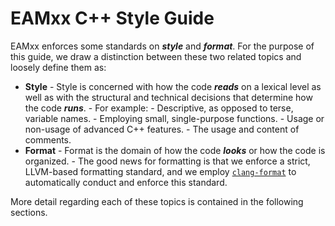 # EAMxx C++ Style Guide

EAMxx enforces some standards on ***style*** and ***format***.
For the purpose of this guide, we draw a distinction between these two related
topics and loosely define them as:

- **Style**
      - Style is concerned with how the code ***reads*** on a lexical level as
        well as with the structural and technical decisions that determine how
        the code ***runs***.
      - For example:
          - Descriptive, as opposed to terse, variable names.
          - Employing small, single-purpose functions.
          - Usage or non-usage of advanced C++ features.
          - The usage and content of comments.
- **Format**
      - Format is the domain of how the code ***looks*** or how the code is
        organized.
      - The good news for formatting is that we enforce a strict, LLVM-based
        formatting standard, and we employ
        [`clang-format`](https://clang.llvm.org/docs/ClangFormat.html)
        to automatically conduct and enforce this standard.

More detail regarding each of these topics is contained in the following
sections.

